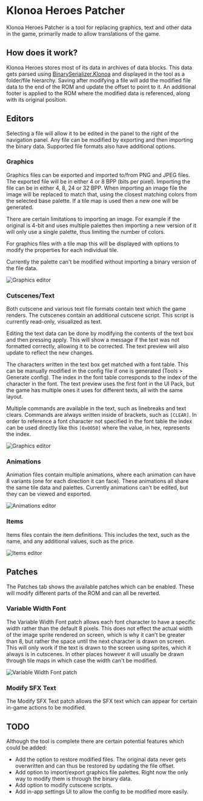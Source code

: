 # Klonoa Heroes Patcher
Klonoa Heroes Patcher is a tool for replacing graphics, text and other data in the game, primarily made to allow translations of the game.

## How does it work?
Klonoa Heroes stores most of its data in archives of data blocks. This data gets parsed using [BinarySerializer.Klonoa](https://github.com/BinarySerializer/BinarySerializer.Klonoa) and displayed in the tool as a folder/file hierarchy. Saving after modifying a file will add the modified file data to the end of the ROM and update the offset to point to it. An additional footer is applied to the ROM where the modified data is referenced, along with its original position.

## Editors
Selecting a file will allow it to be edited in the panel to the right of the navigation panel. Any file can be modified by exporting and then importing the binary data. Supported file formats also have additional options.

### Graphics
Graphics files can be exported and imported to/from PNG and JPEG files. The exported file will be in either 4 or 8 BPP (bits per pixel). Importing the file can be in either 4, 8, 24 or 32 BPP. When importing an image file the image will be replaced to match that, using the closest matching colors from the selected base palette. If a tile map is used then a new one will be generated.

There are certain limitations to importing an image. For example if the original is 4-bit and uses multiple palettes then importing a new version of it will only use a single palette, thus limiting the number of colors.

For graphics files with a tile map this will be displayed with options to modify the properties for each individual tile.

Currently the palette can't be modified without importing a binary version of the file data.

![Graphics editor](img/img_editor.png)

### Cutscenes/Text
Both cutscene and various text file formats contain text which the game renders. The cutscenes contain an additional cutscene script. This script is currently read-only, visualized as text.

Editing the text data can be done by modifying the contents of the text box and then pressing apply. This will show a message if the text was not formatted correctly, allowing it to be corrected. The text preview will also update to reflect the new changes.

The characters written in the text box get matched with a font table. This can be manually modified in the config file if one is generated (Tools > Generate config). The index in the font table corresponds to the index of the character in the font. The text preview uses the first font in the UI Pack, but the game has multiple ones it uses for different texts, all with the same layout.

Multiple commands are available in the text, such as linebreaks and text clears. Commands are always written inside of brackets, such as `[CLEAR]`. In order to reference a font character not specified in the font table the index can be used directly like this `[0x0050]` where the value, in hex, represents the index.

![Graphics editor](img/cutscene_editor.png)

### Animations
Animation files contain multiple animations, where each animation can have 8 variants (one for each direction it can face). These animations all share the same tile data and palettes. Currently animations can't be edited, but they can be viewed and exported.

![Animations editor](img/anim_editor.png)

### Items
Items files contain the item definitions. This includes the text, such as the name, and any additional values, such as the price.

![Items editor](img/items_editor.png)

## Patches
The Patches tab shows the available patches which can be enabled. These will modify different parts of the ROM and can all be reverted.

### Variable Width Font
The Variable Width Font patch allows each font character to have a specific width rather than the default 8 pixels. This does not effect the actual width of the image sprite rendered on screen, which is why it can't be greater than 8, but rather the space until the next character is drawn on screen. This will only work if the text is drawn to the screen using sprites, which it always is in cutscenes. In other places however it will usually be drawn through tile maps in which case the width can't be modified.

![Variable Width Font patch](img/vwf_patch.png)

### Modify SFX Text
The Modify SFX Text patch allows the SFX text which can appear for certain in-game actions to be modified.

## TODO
Although the tool is complete there are certain potential features which could be added:
- Add the option to restore modified files. The original data never gets overwritten and can thus be restored by updating the file offset.
- Add option to import/export graphics file palettes. Right now the only way to modify them is through the binary data.
- Add option to modify cutscene scripts.
- Add in-app settings UI to allow the config to be modified more easily.